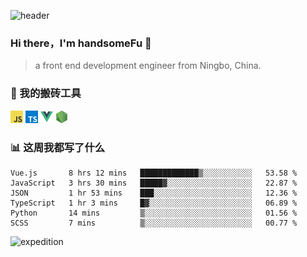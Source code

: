 ![header](https://raw.githubusercontent.com/fzq1998/fzq1998/master/header.png)

### Hi there，I'm handsomeFu 👋

> a front end development engineer from Ningbo, China.

### 🔧 我的搬砖工具
<code><img height="20" src="https://raw.githubusercontent.com/github/explore/80688e429a7d4ef2fca1e82350fe8e3517d3494d/topics/javascript/javascript.png" alt="javascript"></code>
<code><img height="20" src="https://raw.githubusercontent.com/github/explore/80688e429a7d4ef2fca1e82350fe8e3517d3494d/topics/typescript/typescript.png" alt="typescript"></code>
<code><img height="20" src="https://raw.githubusercontent.com/github/explore/80688e429a7d4ef2fca1e82350fe8e3517d3494d/topics/vue/vue.png" alt="vue"></code>
<code><img height="20" src="https://raw.githubusercontent.com/github/explore/80688e429a7d4ef2fca1e82350fe8e3517d3494d/topics/nodejs/nodejs.png" alt="nodejs"></code>



### 📊 这周我都写了什么
<!--START_SECTION:waka-->

```text
Vue.js       8 hrs 12 mins   █████████████▒░░░░░░░░░░░   53.58 %
JavaScript   3 hrs 30 mins   █████▓░░░░░░░░░░░░░░░░░░░   22.87 %
JSON         1 hr 53 mins    ███░░░░░░░░░░░░░░░░░░░░░░   12.36 %
TypeScript   1 hr 3 mins     █▓░░░░░░░░░░░░░░░░░░░░░░░   06.89 %
Python       14 mins         ▒░░░░░░░░░░░░░░░░░░░░░░░░   01.56 %
SCSS         7 mins          ▒░░░░░░░░░░░░░░░░░░░░░░░░   00.77 %
```

<!--END_SECTION:waka-->


![expedition](https://raw.githubusercontent.com/fzq1998/fzq1998/master/expedition.gif)

